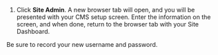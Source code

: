 1. Click **Site Admin**.  A new browser tab will open, and you will be presented with your CMS setup screen. Enter the information on the screen, and when done, return to the browser tab with your Site Dashboard.

  <Alert title="Note" type="info">

  Be sure to record your new username and password.

  </Alert>
